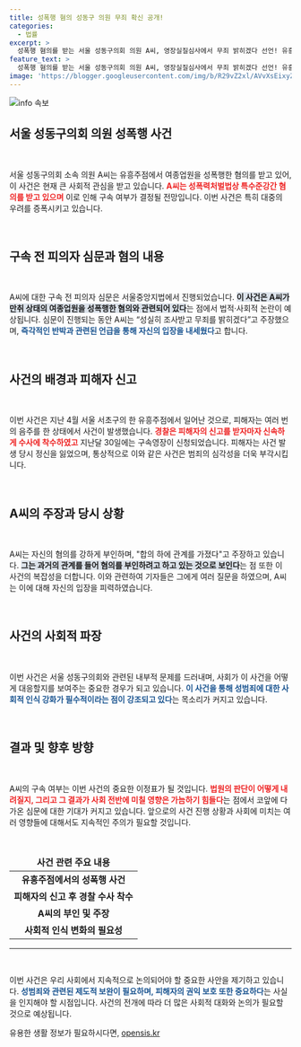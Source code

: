 ```yaml
---
title: 성폭행 혐의 성동구 의원 무죄 확신 공개!
categories:
  - 법률
excerpt: >
  성폭행 혐의를 받는 서울 성동구의회 의원 A씨, 영장실질심사에서 무죄 밝히겠다 선언! 유흥주점 사건의 전말과 그의 주장에 관심이 집중된다. 구속 여부는 오후 결정!
feature_text: >
  성폭행 혐의를 받는 서울 성동구의회 의원 A씨, 영장실질심사에서 무죄 밝히겠다 선언! 유흥주점 사건의 전말과 그의 주장에 관심이 집중된다. 구속 여부는 오후 결정!
image: 'https://blogger.googleusercontent.com/img/b/R29vZ2xl/AVvXsEixyZcFfHzMRdzZMjFBmAUKJYCLCGyLL1o632UiGVXcaFdKo_bkvkuCioo0uUKlGfBVcT3P84aROyZIXSBEx3Aw5nCQ3pTgDom1WDC4m8eifvWiAmWEEVb4x6G_l8C0QH225ldMjyaFvpxGEBGNO37VmDTDMHGhJPq73UglMfDca1-0aw/s1600/blogspot.png'
---
```


<p><img src="https://blogger.googleusercontent.com/img/b/R29vZ2xl/AVvXsEixyZcFfHzMRdzZMjFBmAUKJYCLCGyLL1o632UiGVXcaFdKo_bkvkuCioo0uUKlGfBVcT3P84aROyZIXSBEx3Aw5nCQ3pTgDom1WDC4m8eifvWiAmWEEVb4x6G_l8C0QH225ldMjyaFvpxGEBGNO37VmDTDMHGhJPq73UglMfDca1-0aw/s1600/blogspot.png" alt="info 속보" /></p>

<h2 data-ke-size="size26">서울 성동구의회 의원 성폭행 사건</h2>

<p data-ke-size="size16">&nbsp;</p>

<p>서울 성동구의회 소속 의원 A씨는 유흥주점에서 여종업원을 성폭행한 혐의를 받고 있어, 이 사건은 현재 큰 사회적 관심을 받고 있습니다. <b><span style="color: #ee2323;">A씨는 성폭력처벌법상 특수준강간 혐의를 받고 있으며</span></b> 이로 인해 구속 여부가 결정될 전망입니다. 이번 사건은 특히 대중의 우려를 증폭시키고 있습니다. </p>

<p data-ke-size="size16">&nbsp;</p>

<h2 data-ke-size="size26">구속 전 피의자 심문과 혐의 내용</h2>

<p data-ke-size="size16">&nbsp;</p>

<p>A씨에 대한 구속 전 피의자 심문은 서울중앙지법에서 진행되었습니다. <b><span style="background-color: #21538527;">이 사건은 A씨가 만취 상태의 여종업원을 성폭행한 혐의와 관련되어 있다</span></b>는 점에서 법적·사회적 논란이 예상됩니다. 심문이 진행되는 동안 A씨는 “성실히 조사받고 무죄를 밝히겠다”고 주장했으며, <b><span style="color: #1a5490;">즉각적인 반박과 관련된 언급을 통해 자신의 입장을 내세웠다</span></b>고 합니다.</p>

<p data-ke-size="size16">&nbsp;</p>

<h2 data-ke-size="size26">사건의 배경과 피해자 신고</h2>

<p data-ke-size="size16">&nbsp;</p>

<p>이번 사건은 지난 4월 서울 서초구의 한 유흥주점에서 일어난 것으로, 피해자는 여러 번의 음주를 한 상태에서 사건이 발생했습니다. <b><span style="color: #ee2323;">경찰은 피해자의 신고를 받자마자 신속하게 수사에 착수하였고</span></b> 지난달 30일에는 구속영장이 신청되었습니다. 피해자는 사건 발생 당시 정신을 잃었으며, 통상적으로 이와 같은 사건은 범죄의 심각성을 더욱 부각시킵니다.</p>

<p data-ke-size="size16">&nbsp;</p>

<h2 data-ke-size="size26">A씨의 주장과 당시 상황</h2>

<p data-ke-size="size16">&nbsp;</p>

<p>A씨는 자신의 혐의를 강하게 부인하며, "합의 하에 관계를 가졌다"고 주장하고 있습니다. <b><span style="background-color: #21538527;">그는 과거의 관계를 들어 혐의를 부인하려고 하고 있는 것으로 보인다</span></b>는 점 또한 이 사건의 복잡성을 더합니다. 이와 관련하여 기자들은 그에게 여러 질문을 하였으며, A씨는 이에 대해 자신의 입장을 피력하였습니다.</p>

<p data-ke-size="size16">&nbsp;</p>

<h2 data-ke-size="size26">사건의 사회적 파장</h2>

<p data-ke-size="size16">&nbsp;</p>

<p>이번 사건은 서울 성동구의회와 관련된 내부적 문제를 드러내며, 사회가 이 사건을 어떻게 대응할지를 보여주는 중요한 경우가 되고 있습니다. <b><span style="color: #1a5490;">이 사건을 통해 성범죄에 대한 사회적 인식 강화가 필수적이라는 점이 강조되고 있다</span></b>는 목소리가 커지고 있습니다.</p>

<p data-ke-size="size16">&nbsp;</p>

<h2 data-ke-size="size26">결과 및 향후 방향</h2>

<p data-ke-size="size16">&nbsp;</p>

<p>A씨의 구속 여부는 이번 사건의 중요한 이정표가 될 것입니다. <b><span style="color: #ee2323;">법원의 판단이 어떻게 내려질지, 그리고 그 결과가 사회 전반에 미칠 영향은 가늠하기 힘들다</span></b>는 점에서 코앞에 다가온 심문에 대한 기대가 커지고 있습니다. 앞으로의 사건 진행 상황과 사회에 미치는 여러 영향들에 대해서도 지속적인 주의가 필요할 것입니다.</p>

<p data-ke-size="size16">&nbsp;</p>

<table>
<thead>
<tr>
<td style="text-align: center; height: 17px;"><b>사건 관련 주요 내용</b></td>
</tr>
</thead>
<tbody>
<tr>
<td style="text-align: center; height: 17px;"><b>유흥주점에서의 성폭행 사건</b></td>
</tr>
<tr>
<td style="text-align: center; height: 17px;"><b>피해자의 신고 후 경찰 수사 착수</b></td>
</tr>
<tr>
<td style="text-align: center; height: 17px;"><b>A씨의 부인 및 주장</b></td>
</tr>
<tr>
<td style="text-align: center; height: 17px;"><b>사회적 인식 변화의 필요성</b></td>
</tr>
</tbody>
</table>

<hr>

<p data-ke-size="size16">&nbsp;</p>

<p>이번 사건은 우리 사회에서 지속적으로 논의되어야 할 중요한 사안을 제기하고 있습니다. <b><span style="color: #1a5490;">성범죄와 관련된 제도적 보완이 필요하며, 피해자의 권익 보호 또한 중요하다</span></b>는 사실을 인지해야 할 시점입니다. 사건의 전개에 따라 더 많은 사회적 대화와 논의가 필요할 것으로 예상됩니다.</p>
유용한 생활 정보가 필요하시다면, <a href="https://opensis.kr" rel="dofollow">opensis.kr</a>


